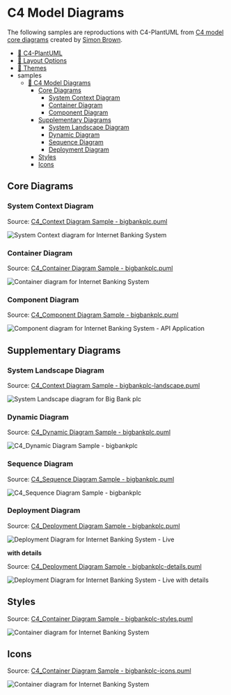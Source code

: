 # C4 Model Diagrams

The following samples are reproductions with C4-PlantUML from [C4 model core diagrams](https://c4model.com/#coreDiagrams) created by [Simon Brown](https://simonbrown.je/).

- [📄 C4-PlantUML](../README.md#c4-plantuml)
- [📄 Layout Options](../LayoutOptions.md#layout-options)
- [📄 Themes](../Themes.md#themes)
- samples
  - [📄 C4 Model Diagrams](#c4-model-diagrams)
    - [Core Diagrams](#core-diagrams)
      - [System Context Diagram](#system-context-diagram)
      - [Container Diagram](#container-diagram)
      - [Component Diagram](#component-diagram)
    - [Supplementary Diagrams](#supplementary-diagrams)
      - [System Landscape Diagram](#system-landscape-diagram)
      - [Dynamic Diagram](#dynamic-diagram)
      - [Sequence Diagram](#sequence-diagram)
      - [Deployment Diagram](#deployment-diagram)
    - [Styles](#styles)
    - [Icons](#icons)

## Core Diagrams

### System Context Diagram

Source: [C4_Context Diagram Sample - bigbankplc.puml](C4_Context%20Diagram%20Sample%20-%20bigbankplc.puml)

![System Context diagram for Internet Banking System](https://www.plantuml.com/plantuml/png/VLBHZjem47pFLsnvAIT1KbMLAlNfxcZKdWHNL41LdoB7B8c5OqVsve2_xpeaEUZHliNhcTcPSUuz2KTDfQDtoaZTR15Aejf_IH8d3d6Xg6pongEJrX0QYgMjabeB4pXJJrkjycJsQReCeyrYdhnyZ3_77tYKpGBZI74TrDz3OvXQiGHGYR2pMjk3CWLePH24sSBLjNAUlopmQj1M2grFh35u_5i-cZ_y_h5PPx-Urj-pUVejVVuwleiYKgGHLYTFM457WAqIXHCLMt3mn2DdaE1Hc7rmSyP6qHATjsOi6q-sGZU1qNaYz02TTNSZldo07WbsroR86JM10_S7TSyCCn1IsiQGZqTtqNdRE3yhPhuzijm_RBMRGcz-MET3IIyA3w0C1we4AMj0vBPfYrJkUkcaRReIUuHQd4BThO_EI9OUQLm9fL-TfDDm1Z_iNtCsrThZG0ibdVLsHv0UPIbCWO2NXDUClRJPSVN8Eel--qR65Lc77lZH-pOb3w2hwKRIeOt9HL9omdWX0unFIB9D-XFrnQk-QNxZqJECKTcZaFiBw7KlApHRtuKDRz1ndb4LPMxTcoVz3xjDl5WlpnAtc4DfdRjxflDV_mS= "System Context diagram for Internet Banking System")

### Container Diagram

Source: [C4_Container Diagram Sample - bigbankplc.puml](C4_Container%20Diagram%20Sample%20-%20bigbankplc.puml)

![Container diagram for Internet Banking System](https://www.plantuml.com/plantuml/png/dLLDZzCm4BttLmpbG5TAMq18I9pejXMxiEs6JPU5KpHntDR2iIFRQRT2_7V6QJwQBW91J_QBvytpp1ltlNLeN979tZEXc2nI3bldSljkF3Qu7ss4snP9ORbXMZckt8ZfR9nBL3vcQ5qgHJAUlXc67hfVt8nthqTlHoy9YgSKWK9nCyez_mie50LdH09kos6jfTHxeJOWwH2WIg7pMHXBAmsK7AHcAEM1E1gLJnFGrvl9jzlxLRow3UFPxSDoSD5YaoYEFirNqoi2A-ZXUdKLtym_p9Sp0djEE4cyDIca0ZS6Cn9gu9ekRnHtS8dgkzSS7QpZMQyNScEr6h32Efrn4y2qMVKdKCEWr-Mb4eeEO4z5XRmCH5bYW8pfGZdR9nr7wlYIW1JDOS1U4TUvWFu5_EW1_HgzWprFOinpElp04vZakHGCdT2gJz17t640KMwy-CMNgSTcN8eToIYbaG-SO52rkMo7XvkyINtnS48YkvbjJjpzY3vBFWnnmttsEcl4ZCXT01ErAIGQ3uT6xqJABL1JVvzbJLxnqb4AT_0kg2jfOIVGnmW3T658ZDwJEvz8odGY9A_giIWtjQZfym2-OePKYguOCc8c74_15eabCLNJ_a_SKG2aV2SOFvStImOfEapGSj-7QkdLH9zleBDtsf0sFu5W-4POPygUWb3aownS1x15koNTM92ncE4fTL2Wj87t5RUMvcT36-xOw4cX4cJVkKgfKi9RDhp-lNDccewPDgvJkRzKo1U5Y2drpyRTyqStu1aA6TiI8BhvS47xQh8y_ugABqfg6fE5O4PRlNOmVsHRL6IoOoJHdd1M2bfMubHh6cD-DhednVKkh7hD26XkSL9Ym4GNhcrqq4ni0DGHPR6yRrlatXsN9wz2EvltbbkV-sgr2YCws3rtdAG_d-bOkpnwJ1SlkTXi4tto4XpfwZclc4gms_Ow8Tg3OW5yZ6wNuzFafod_AJA-fDEjiDRqNPOxZgc5jT5P-V3i3OqXFKlQCrV4iyjfVK_FULAFCnj5H6k13prQShH2pXpNrT2DAwn_P9lqqM8LLaJDPJhXJtnN5yR7ZwlgVAN_nxeuxodK_slz0W== "Container diagram for Internet Banking System")

### Component Diagram

Source: [C4_Component Diagram Sample - bigbankplc.puml](C4_Component%20Diagram%20Sample%20-%20bigbankplc.puml)

![Component diagram for Internet Banking System - API Application](https://www.plantuml.com/plantuml/png/fLNRRXen47tVhvZoq894eAegLUfJkAHDebnG8BqyeLclMTpwihAzK5Jrtplsmkv2eYfIynAlVMRcp9bZS-uyMbygcRmIciaoux3sld0VXqEBsq4k_BfCIySjCzfpxGVCg64XKOUOC-SpATBXvFtPB6mztjuCD-y67mPlQMivCQemEiGK8VyRA3K5Aze0l-QmCbAQhT0vIA4veCxWw5XOHoi3L1oaOIZbZdBKB9yMI6v6t-yV5yklLulBvSt5vukxQRUN95vuIV035ZA1kKL5zIrSKKzMSmzZr3y3bVdEUQxW34QpAnWLXHGClJ0wIIRKFn9HstK5zg4p9pZbdM7Esy0E7Vt03JfcHU5ZLwZpKg8D9pDhDYBZ3gYRsAKu44Zt15OaKiY3KlXTQ9-LpXl5hOEDm10ZB6nv2garMnhBeDDhKLE1sQr9XOoaGiblgD0AVLoT95V2ymnScJggRln_i55LlVs_Z6y4uqUqfcatIwd-53scw7ZWyi0bLfdXi0rpjkOAm-dS6qiyW-_0ybmuRoEQ6DBOL5ptOOrkJJrWIJoqtmy0cELP-4Jf-e2CSUV8FpbzSCy2hsh6oujVlgjI5mGZbYko13-nGOj9c9TPHP4ORTG2jVW0fgRqZKAnk2crfnNHrmwZb0sFHg3bc70PsbqN2q55JypNwS7l1EYlDd7NYLn74-QQJ0mXawNxnAFBRhzCu87JxJdU7eNxLedgmYn33ceWB9yTlgj4w9sKRhhgZFPBc9UANBPx6O_QXesPjlJCa2lTFasbD5ahKAbbVCB4SLPQCcOGOhziJkFm2XiQ6NCyzl-nhMsm8laeIgBpQgnzO6kiFWfqRcjirapkc0QPQ8KCC_uFAy6dY7Y6r0YgO22Dga6eEiVn9A9dGccwEti3j1HuTFoWK3XlfjIcTm9gmkFzVE2OmMlOqXOdDGAxw-buqWfevQgkJamONXbw-IyNYzcSm7-I92OFp-JUfmVOzVp-hiRLe9QZdWL6f7f1DlM2PETSP_HhyHS= "Component diagram for Internet Banking System - API Application")

## Supplementary Diagrams

### System Landscape Diagram

Source: [C4_Context Diagram Sample - bigbankplc-landscape.puml](C4_Context%20Diagram%20Sample%20-%20bigbankplc-landscape.puml)

![System Landscape diagram for Big Bank plc](https://www.plantuml.com/plantuml/png/TLHDRzim3BtxLt2vD0NIf1W63DYf-J3MOabJn0cAdGnPbXCXikH9SjDWs7yVvQ_OhPDJH3wIZ-IZ7umbskQfyBvmIKKUCpXOcvaVauacf_6UsqCUvOPfggHbqewfIYUP8DB5t1aR2nvDvj_kNfnfjrfEthwElu_lqHJENSIx7MSk-mta4aDJJ07sm21HGgWJbtiGN38WCeQEcsk3_nHWQH2A4Y7EcAFX-36zTxES_bxljk5s_H8krg_Fmzl6D0t2u9U_dJ-YhJAzFcqVmwN_qtzUeD6pt0e6mTbObi8IkHXACWOn9tjDKkIgOSRtC2Fo29cWdlV2j55oI7DZLShq20QbXOW2vDgQLxu1EgTG8q4bHNyHeaPmmkb2LaSw6n1ALIwj6G-GbuyTwanpmy8PMcEYpqDwZmdRR0QtyDS3_9NyXr5983J54y5FBejajg5M0WjYRWccOMVSnDyuEm6Ns7HAB5SIIAJoOYjSTpcEYhMbvCWW8sUtkvBsXKpelziXiOx5TBkwLj6D8KQr0INcu39yI90IBYxj-7Vk3QPfOelpv4MFECGLfrePbLZmt-c1o3q3rWxe8uXkcU2Y6IPRrVzxfXLOfPa1r6AzHee6g0RUCxEcor5hPbOJQGXrC7mnInjAfOOAIdLaY9VtngbZLWiAWj84WIL9CcXxAZ0Ovod6ocKZjtgmhIeHeSTG9KbPO8OlM1UlI-vfd7B93P8k-yA5cppBbBRNg_ppl0qJuJFZ-qEaTEjCFcbpPvZ120VVj72bP5uhNPX26FWfmD0AxBYsy5s510mlk5gx4vYRxySAFGEUcgE1FpapnMfSd1CN4omxACdg98jF1tQzU8VofZo4jjWwtVUaxGCkUhHn1RhhBhW7vIt96JCMnBhrkxwwv6rXt7Klyk9ymDxnQ_mV "System Landscape diagram for Big Bank plc")

### Dynamic Diagram

Source: [C4_Dynamic Diagram Sample - bigbankplc.puml](C4_Dynamic%20Diagram%20Sample%20-%20bigbankplc.puml)

![C4_Dynamic Diagram Sample - bigbankplc](https://www.plantuml.com/plantuml/png/fLNVRzem47xFNt7h9Wsa4jPgqwH9aqgXMbj1eGHKxIcw90QiENPaEp0sxN_VEIGa_7Zej3xG-7JtVNVVtTatngAsUIgyDrp68ayOhApDp9TkL-F6NtAxogFSC1qhQPcqVgpIRYPGkfYEiOdWKRV_iJDnflbes5rV-v_z3sGA1rk9AO_zpA5xmzxtyNmMpiQJS31-UMgrAylBm-m-7DvzktiQaD6RC6sKRCMviIfb-XBw-w-B7bJcYxONR8rbQNYhSfcWthRYA_AedE51BfHEqN8bBzhmsmFwwrC9o2NJBSoofdClomIFTyvaVyGrcbZpp5v2JovpWTgPUqAeZTcdOC0gI57Yae5TCQuXqsh11QFS3jcgY91aNFEODQc3dQcYlOGWqrmkuLOfwuop5ODCSMb1BG3Zc1a3LDa-2-3DGe-8K_Acz49g846DTYUupOr3dc8KSJjwBbWqIfCfRGjiSgTm8c9hwhWvWTNCkLAMZOAcbQrPqJIFjkv_NpEqp81qcGfkM089MYp8zc2GvJfJXftoOPvms-3gkNEJf_-swp_TpTpdHAirJuXBwILARWfXEXioGG7ZY1OOSq6VfrI3g6vM4ZNxDA1y8pG5tLXZB1XSNSVk55YbcNbLGmY-rgx0hsLh4eosmVEmWOsLShz8kJMD7c4Nyo14tQozefZ0IiN_8AmZgMLr9yTzvvfV7yjK6jK1HYgtvP3G2g255Qxf_g3jOf8bHFV7ywPCX8F6EkzMRvubnKIikAdM1bmXIqTrFvjD0egcqDscdbcW2k2Sx3NIOp1-wZRWmkcPPJpiU5bdeIRVNGU3spw57rLInnzkMS1aqaWhB_BSYwGS89gjTAFpZik4_Vpwu7vRxSxLBiNv6Oholb9omNLQOPu56wAn5U1rcVJmy28ujxx_c_MvE-5er4-4FGNotfT6Y362Y06LQooWNb8E2bg2_oZkMb0Y0M8jGdtV9tSXJ9jqCY0KJJpDCGtMHdDBRnPiw16hs7pdNev2QGfOgTWdakoedSTNpwjrsgboLEBr2U3X1fOIbN3StHzUS3z-gP_76-Adv_Gl "C4_Dynamic Diagram Sample - bigbankplc")

### Sequence Diagram

Source: [C4_Sequence Diagram Sample - bigbankplc.puml](C4_Sequence%20Diagram%20Sample%20-%20bigbankplc.puml)

![C4_Sequence Diagram Sample - bigbankplc](https://www.plantuml.com/plantuml/png/NLDBRzim3BxdLt0vfKDYRrs10GE6DI-i7Ve8wcux1hJCsC9aoPFe1FdtezHaJNgJAV9xYRuEZ9xxrWpUQQjCNn4qp5tuakSUTrcjkUdBFf1NpZ9PpfHhyywWZJEJm9NHPJw_cgnYwUVzNRwzp3vd7wIqBkXlJrPHraNumLm0K5lo8_Ln3CD2szhGP8KrmRJhZ5R8sjcXNFt0BHRAwuu1RGLJM_S6VRnPURVL5GL0Oy1jW1k2Mz7bBJ6KQFy8A6nwgo8K6irxO0Ug3-nQyW6s6kECzh2Z4ahlTk8i6rwSg5lFN6yhzFjHAOJJrUsPkei1mDordREInKXT9YEr5H4G4RmpXfBIelDHo_slEJnHu3UtKsE46cAk8IeC4KFRU3opD3jOAlQ1gStUqd-AHAHw7ut-hv_GpmZjMMxdsJoHGQRgg21EQ3i6rQ2juqU78UoShy8OY5MaFuQpNjfgT1hReXofAs5Q86E9WI9hWazaS2n3eHfgCKbav-ab0_1Kwy0-TOk4ZVDjEe-XmT28Gkmb5yk7Pm3bgOgVQ4GQAaKXW77rgyw1SASzUtcYlcmrXzCnyPnMhNXyo6-UdrU53AKPwK-vpcN50kWmVMKciGnf2LAdT2NBWGmfXlUmyQuzlEck8K_fRB4b-0hV4jjYDe_YYfl7t-kxvVVbmq92l2PRoH_o3m== "C4_Sequence Diagram Sample - bigbankplc")

### Deployment Diagram

Source: [C4_Deployment Diagram Sample - bigbankplc.puml](C4_Deployment%20Diagram%20Sample%20-%20bigbankplc.puml)

![Deployment Diagram for Internet Banking System - Live](https://www.plantuml.com/plantuml/png/pLPjJoCt4FxEhvYcbIwWa41AMrJff0i9Tu08YTXGMgaIchMTZOjtlRAz0Ngw_tupkybjGd8jzBuqaLRhMJ_pyioCn-zyG1UArEm0VASpOGgfO1P2xd_jT1m-j1CTPaLSUEM4pOBAGblOj9CRp1YrxuCqEkxqZ_R7BBePNdRctVOlxGCItGrKRknJog2SJRo18YCq2o3C54ojCVP1PmaOdId0JCBQP-qylLaWws2iG6EUICSNDxTOsEb9UMeK2oQOD1jJmiGexXij-25E-jPOzxRnlJZWVsENTryhix4pgCVmR2z9sSUbzEZ7uy7W9z90_f1VeZ0Ob0IZ4aL1QCykIsYY27fUVj4P6AHeMCakWIvxVunk9dUtvvEpkylJ3wTNWoOf2peO1NLGCD2OE4o9AGVdHB_BL80JpEwPjEZ91vN2FbpgkThPgM5tLrQgPcv42nedEYa1GCl6ipL830X2iUB6xaSg0O3dMcH6e5WdCM7sCTTxUtj_XiTZLdKJ5rG4SFXp--08BYVHKiKsDPYZc2a2zSeNcDXKO6Wy5y1n-t5L3V_wL7T8j3bIeXamFeTUdXjD-xNDMCS5ph4idoXtpCpmjpwBnyxEjLH-axef5IA3qUZm17DDQBY8HbUTiyba706PQ5DobnvysgcVpmDRK2FZWyCLedZvMegiGs6Oeb7vGdaTEvsYUshKiiEk-2ezWxWfOzeweAJ6w1N3gBgnYXEMOeY8xXJvQnIiKsMjEd0gqJwuSZTLAnLSMhwtO8P-HXMC1VLa5XQiWt1AyXADRm4AeRod7areeO9uFNdTTVAwMydZriJ4lwsRTHV-ZS_kAg6HeaDCRbBwpuetMUx-NsZUulZBY8zN2NzGSTNMH_-jhRlVsDTadm2tAdvXNm-KeHFF-N9Aq00Zjc0ndShTBDveUKyFIdUE2KsQsiosKlsqUPYcbbti5pxOLBat7aYWIPrKSorK5MzEw_DH17HMzpBfh9RBaEjGAnXj7rPuGZ7uTwH6rzdQeOKqB5BDmyCNiQT8x7HxPEk76SrBiN3JboSRORHRzvU3tX8a3TzyFKgM53mTs6DDLm1lfm5kTIRjWsU7ggXJ5AFeQnCaThHNkKM6JweLA_nWBMUaFtDahGL3-xSs1k6zTcfg7riBtH5EYHecTQY5gnmubObQBQUQNvyZTroLwp7dUaj9HSBfl2gLNfRGx7Rhn1lpRLnJFSCYwcLvbKL5nyIN0gXcsH3loI1FDBxTK45RzkGlRxDg4X6QGMLKhq7StLHDLT5Hzuijen9rWbTSNTWgpPI3v5gXz32bx9HKFJWgngN1Yy59VntGVGbYstd5xbwNeskff4eO8Slx2S7fQXITZMxhcz8xkcRHVUyp "Deployment Diagram for Internet Banking System - Live")

**with details**

Source: [C4_Deployment Diagram Sample - bigbankplc-details.puml](C4_Deployment%20Diagram%20Sample%20-%20bigbankplc-details.puml)

![Deployment Diagram for Internet Banking System - Live with details](https://www.plantuml.com/plantuml/png/vLTjJ-D64FxEhvYcbGWe9912YogTT279GL12eZWSLwbIjBOtpfRrhhMx3gJL_VVEsCuvRt1SArML2b9apyxxF3CxVcyTCowDvG70Tq85CWqvp9rBx2-DXc5FzKYuUUgdbfj0AyULgmSwRYIIAP8wiIwKmc-qpqz6HBeVz1kBPltd-YcIfXsUIBsCIIWX4uUGAfGc0hWvXvcMKZy95O4KYWDJ8MmS2sFnIGDQ1wa39kKITNnnSu-5WrOOTYKdmeH5rSeCPNmMF5Pgy8CVjRNKvbtb--2K_Yj7n3tcSeVJyMUtnOjKyd55FV_nijEvG0q73vWVdRgHqGatRdd3MSXD5GyE0HqEKiaS3q7oY6Dqmb8i8LHPuCGYEn4A9CCmIViH2lLRlmxl9zE7tkHcskzUT-ywfCm99pcKqK97iCYm65Dee8TrCOexk6BgaRBfBQtZCPn0NopumK4fDhtJ8QycCgX1XSumhCgLY391GFBsEuJCCGWu6QWS_OaO0S2ShOAjLlfO5IUq8i6-Lg5MMHN7c0Lq1FD34blsf_rgg93V5v6FTavO8ewFZtzppvUavTvF4LbmzbFzz1pw4uzeBNZYFY045zo0uLQGSieSeMJjQCPCN0CM1DnIbXU2mOSBkEfTd_H6g6jWwwiWTWAvPGi67xcnHJ2NXUyxZ9_YPpg_E6iENcQnn79ssZnVvzbD0qjOCESKOFO04nrZEYlR1BYiPpPR2j240gjJ4t38NEvsrnAm4HxzjR5b6GBBe2b16aOzQ2M956NLCYrKCoynbDN1npQHCPg52BdT1TSCUvY4cHHkcUMOmQqtl6lSJ2OZ3z14VItepmVbxrUGyo9Q2g24_kdP6cpezIN0J31t64xCp3A3iCzmWkp9qQujRLWWgIJ3x05xQ9JhgPIqisQmPQI6xRlWhvhQA4V7huO-gkWK0gGE1n7BymehCdW8WfZHgUSq0f-c1tL09Amp6JTs0Ow0E7kkmPpPEGAVfTWOoXLLXi3ma5wPjAlkm74QuGjtmJSNw_NU7gzLgxbPhUPhrR8ShvTmRxre8BF8lYj7z16yNC9nKSBcUWszbVRTAhPAqpN0or25_euFjNngqwoTCI4rpPeaDOcsM1AjvF9hJkuMl_bVgVuUn_zEyxvXx2Cq_7L8uDpAv_xv_slkZukvt_nN1ZyoeOO7P7tRuEzm6cN6PZd6Va0SGR7vPTn4thaJBFvWIoKimYskDBDljdpUtKTYJIwsK-jqpCsX1IG8L1VoXGXudfK4ttj33x05MoeqMeIhaCjGSp5a7-JoA4N2dnYEQA4sRZM60piMj7_PrBSOYPxjZsppjiDTD2ZSj1dCK4QOJNyfw3r1ucARR4P9b9GMA_9Ou7fjzSp1Wy1sUhBaK1vrp8AXjmfsMwjla9S6L5RXg_oD55vhJHLfpmrQgy50_o6anBOGXi_qSwtGxJ5i7K597OZ0v0vqmuYlmwdChqqOpQAyrYEgzHv8UO4HIGwLbefm_JMRYPVod-MQG5z4lO9N1YeSe5y0a2yx0_Q81cdbeIy71BGcJtwtMkMh2agJK1RLjqXCx_EcojDHzelEeWhA0g-vMjZAp6GtFurA2pEiJfQg9uDWN1cyxLorDmMQRv7ODyd9tN6sQwoKv0L3oMorHt7ykl1kXW_bnyPx_5AXRwc_00== "Deployment Diagram for Internet Banking System - Live with details")

## Styles

Source: [C4_Container Diagram Sample - bigbankplc-styles.puml](C4_Container%20Diagram%20Sample%20-%20bigbankplc-styles.puml)

![Container diagram for Internet Banking System](https://www.plantuml.com/plantuml/png/hLPTh-8s47tFhvYo-m1IWBRRrKgLa9OBQVUk-CWIRhSFbP3Zc62jOqUs0nTL_UyTvvDmjwtKbWSKJppdd8pFJFBUMA9jaGdl6owfA1869sjpy-Dqgibbad9xAkB2C4sLj4pQ2LNPD1T4kfoniOdWyNJnmpXqeQVrQdh-Vl9kyYs63WlC85moFSaTlXTzs7u-XC4kscuEswVzwd4J34VUF4a2mJA4tfDqE8W9_S9aqkOEV7XznCL22QLdhuDLi0us-yDFM_nRR5VR7TwFq-hkuDMRDs-NyxSknvn8pcO1JqysuWbB8hSUZl2EO2aIxDcpdJLiG1kwtoHpAM1Spg1KjsEYL4RCLL87RJ6rbZFVxV2P6Xq24VxoHcIlWisMn9nOiiBrSDH3T-3J_uT2MTjHU9PRmQ2j9oISf9faS5GQ7l58jMGM7eZymcKAqTLObdbUoBHHSaWBOrN6j0-BzcemXoOCwWZsn236R1ykQ1N8oqGYoXWGIbKXhS52UXNquG432T7N8VqEiUu534RmkmVuQ_KEBom-a3p7pPzP3FCy5vmIovN4EWq-aZFn8Sgr4x_-PU5YIoRu6MMKqj3TbbEepGi4pzg5MzwuUV1mZYBxp2P7x464jmKRXoHbZhrXZQZckVLXBjD246VJGQZL6MrZW0ZnTPPZ8QcJJWItLx2ghQI1CoSkXsl01uPOgmlst0j9cOgvO7KzrkMY4RLuvSEl92DOYhuO43pZw0WmHMnGJ7re_qvS9G0ITkQKtSjRniE4M18Jmzmvr9TEJVHf1RsrLHgrkRa2cgNSM5sUAN29lipAQnzEPRC0AT1OLBC4Jv0JONpdAsOC29NYWbawUL6ekh6nKjnPDdpykdEM2hTfk9qsNUN-eKAkA0XSjYj9pUpbw1fvVxI-3vxja6M4YuCf0qWKZDUuhdlECU_nM7X9YWsqvbGheuuMWcTw8XBjLsKYx0rchQr3HKnvn0PdTqrzKtRdpze550FjyzqK7qYi2jjPm6zxsGSyAsb8MOck_1uEifjvqNNjas76SN_OxyC8D_RtLJtsztjwfY-tLdI7ZPlLiRgP4HLSCm5gf3BODqH3M0vS7pxYAsbQaRUdMStY2k5MmNy1EZnWSYUxQvO-w8wHnC1HgwmSM1UDxOlZJ3cYccVvi6Ygu31lgdLdiWXX3R2nYvOOdP0xF_OrzFCAuuPpIn-jzs4Dr3vCB_s5AviwTQyvd5RujN1NgvktuAZ-O5W5FmUR9Nuel4Tqzntn9m== "Container diagram for Internet Banking System")

## Icons

Source: [C4_Container Diagram Sample - bigbankplc-icons.puml](C4_Container%20Diagram%20Sample%20-%20bigbankplc-icons.puml)

![Container diagram for Internet Banking System](https://www.plantuml.com/plantuml/png/hLRRakCq47tFLpJXWMoL4tCjgdZQJ1AOMIONrfwTvSdLjfL4h2mPIKusHV7lj1HVuimC2nJpPBNwSdJwT6TU6ulQLeKOVCPb9ggSmTxQqlmGXXgFanst-ogj3DEPafP9EybK4PO2fOiP6viBdeQpRySRPtfOteU7hoVVJxuaKpAZ2EIIwKdfy-TiIoUOBzxTpTQhw1_KiLM9kVwcgyVfThmbZx4fDRVCX0KQotIOiuExCssL7zUhUFguYDRBnVzQoDlmo8mgsFYxmHTGIKfGK2AmUmPR9OGwSha3uL2WpA5tpRMXBmK408JAK8WJvMYfVuQrvggXBKIvgmI-U9qhAvbzwVOtFE1BTuNvNIH4pE59xGiomqywC7bWGfNix4Alkv_-kdw8atYzIURhnzNeLMURHadqyoAUtPAnDZtUnRV9_UAdnMfEne7bLX0l3IcGSznfB8Xe3NVKG4sFXHkK7npdqObwL0m66wQDagEiCfRQf0EOjL_3AJHcK5lVb9IY0pYICA3qWIYy3J3BL2Mj6HAES-haXWmvwjCe-ufoNGCOle8_1a1_BTxHaQK9bYKvFx8KfcKfU8QMApaaqnlgHW0HAOp0Bz_Dd6tE12U2ZOT6msbv1hLKlPoSkQsRDW_VJ5siwow1xICm9TKOHkGcs7Y3E-PGDDMZJFFI1Z0zYygPDreTUCuCa3YVhxObpRideE3svDJSC6hWmD75S0tqS4YrEf9UNDPQjK_G5IhbWjKKBVsXmJVxF83tM22nqyT5irNGJEPWgjGGhhgF_mtd6G3u1S9SdVC0NGETfwCSBQPec6jI_Udyer_keNUsIXDAjs90inqtLlk60vSasi9_1x17iwSNO4MgopJBgRqSXGcSw9Wnj1nsT60scxYSnQcRpISKffXzO38d3hdJz-RkUPdD5RdfBgx7wIUuStHHOXVIWlYp7Oh5HpjY1N92w0tajHWlwLmFf0kBgK7S5w7fMl9CAwEs5XOVipr9WvJUUZRxWqfSvAznTHKelzpI9c1Nqt_H0YVWMXiP6TgtNJG2C5MLxOGHj4CV0FLD6lGiDAsWHV2MYOl5qettWs76rRwDuqr4Zds_yn3-lKzl5BphkLooOdotJzN5CZcdQrP5dSaR-s9e2g8voIo0Dz5w5LuMlopvhoAJ6_BkW7MZqS_obc5kOAjLuNVNqV-KqYHw8PqJpszcpJjTpWi-hYGLKLe3REoiFaS7v4fzVGpzkCguFTsMZvRnfaxKFgON_aHt3J4kFgpPUK__zpJalAPG-k7x2m== "Container diagram for Internet Banking System")
